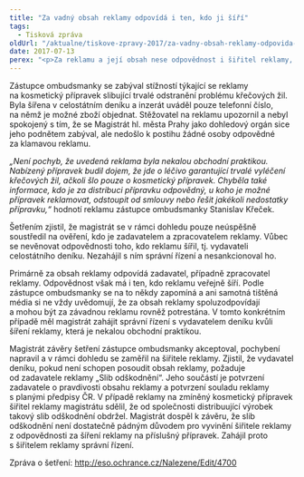 ```yaml
---
title: "Za vadný obsah reklamy odpovídá i ten, kdo ji šíří"
tags:
  - Tisková zpráva
oldUrl: "/aktualne/tiskove-zpravy-2017/za-vadny-obsah-reklamy-odpovida-i-ten-kdo-ji-siri"
date: 2017-07-13
perex: "<p>Za reklamu a její obsah nese odpovědnost i šiřitel reklamy, nejen zadavatel a zpracovatel. Pokud je tedy reklama nekalou obchodní praktikou, má dohledový orgán zahájit správní řízení pro delikt podle zákona o regulaci reklamy i s tím, kdo takovou reklamu šíří. Jen důsledný dohled a vymáhání odpovědného přístupu šiřitelů reklamy mohou vést ke skutečné ochraně spotřebitele.</p>"
---
```


<!-- imported from the old website -->

<p>Zástupce ombudsmanky se zabýval stížností týkající se reklamy na kosmetický přípravek slibující trvalé odstranění problému křečových žil. Byla šířena v celostátním deníku a inzerát uváděl pouze telefonní číslo, na němž je možné zboží objednat. Stěžovatel na reklamu upozornil a nebyl spokojený s tím, že se Magistrát hl. města Prahy jako dohledový orgán sice jeho podnětem zabýval, ale nedošlo k postihu žádné osoby odpovědné za klamavou reklamu.</p> <p><i>„Není pochyb, že uvedená reklama byla nekalou obchodní praktikou. Nabízený přípravek budil dojem, že jde o léčivo garantující trvalé vyléčení křečových žil, ačkoli šlo pouze o kosmetický přípravek. Chyběla také informace, kdo je za distribuci přípravku odpovědný, u koho je možné přípravek reklamovat, odstoupit od smlouvy nebo řešit jakékoli nedostatky přípravku,“</i> hodnotí reklamu zástupce ombudsmanky Stanislav Křeček.</p> <p>Šetřením zjistil, že magistrát se v rámci dohledu pouze neúspěšně soustředil na ověření, kdo je zadavatelem a zpracovatelem reklamy. Vůbec se nevěnovat odpovědnosti toho, kdo reklamu šířil, tj. vydavateli celostátního deníku. Nezahájil s ním správní řízení a nesankcionoval ho.</p> <p>Primárně za obsah reklamy odpovídá zadavatel, případně zpracovatel reklamy. Odpovědnost však má i ten, kdo reklamu veřejně šíří. Podle zástupce ombudsmanky se na to někdy zapomíná a ani samotná tištěná média si ne vždy uvědomují, že za obsah reklamy spoluzodpovídají a mohou být za závadnou reklamu rovněž potrestána. V tomto konkrétním případě měl magistrát zahájit správní řízení s vydavatelem deníku kvůli šíření reklamy, která je nekalou obchodní praktikou.</p> <p>Magistrát závěry šetření zástupce ombudsmanky akceptoval, pochybení napravil a v rámci dohledu se zaměřil na šiřitele reklamy. Zjistil, že vydavatel deníku, pokud není schopen posoudit obsah reklamy, požaduje od zadavatele reklamy „Slib odškodnění“. Jeho součástí je potvrzení zadavatele o pravdivosti obsahu reklamy a potvrzení souladu reklamy s planými předpisy ČR. V případě reklamy na zmíněný kosmetický přípravek šiřitel reklamy magistrátu sdělil, že od společnosti distribuující výrobek takový slib odškodnění obdržel. Magistrát dospěl k závěru, že slib odškodnění není dostatečně pádným důvodem pro vyvinění šiřitele reklamy z odpovědnosti za šíření reklamy na příslušný přípravek. Zahájil proto s šiřitelem reklamy správní řízení.</p> <p>Zpráva o šetření: <a title="Otevření do nového okna" href="http://eso.ochrance.cz/Nalezene/Edit/4700" target="_blank">http://eso.ochrance.cz/Nalezene/Edit/4700</a>  </p>
